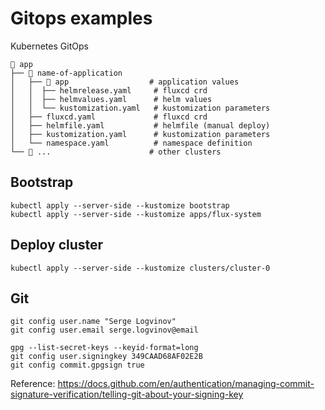 # Gitops examples

Kubernetes GitOps

```shell
📁 app
├── 📁 name-of-application
│   ├── 📁 app                  # application values
│   │  ├── helmrelease.yaml     # fluxcd crd
│   │  ├── helmvalues.yaml      # helm values
│   │  └── kustomization.yaml   # kustomization parameters
│   ├── fluxcd.yaml             # fluxcd crd
│   ├── helmfile.yaml           # helmfile (manual deploy)
│   ├── kustomization.yaml      # kustomization parameters
│   └── namespace.yaml          # namespace definition
└── 📁 ...                      # other clusters
```

## Bootstrap

```shell
kubectl apply --server-side --kustomize bootstrap
kubectl apply --server-side --kustomize apps/flux-system
```

## Deploy cluster

```shell
kubectl apply --server-side --kustomize clusters/cluster-0
```

## Git

```shell
git config user.name "Serge Logvinov"
git config user.email serge.logvinov@email

gpg --list-secret-keys --keyid-format=long
git config user.signingkey 349CAAD68AF02E2B
git config commit.gpgsign true
```

Reference: https://docs.github.com/en/authentication/managing-commit-signature-verification/telling-git-about-your-signing-key
